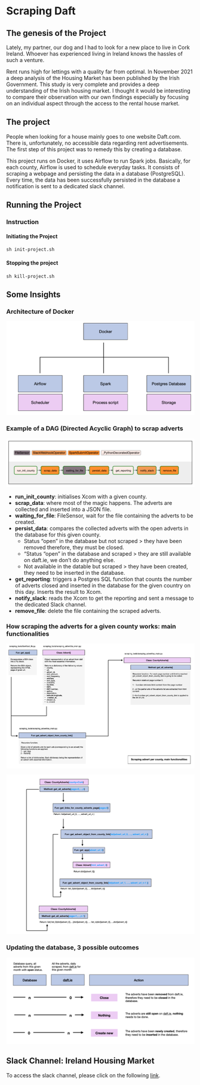 # Scraping Daft

## The genesis of the Project

Lately, my partner, our dog and I had to look for a new place to live in Cork Ireland. Whoever has experienced living in Ireland knows the hassles of such a venture.

Rent runs high for lettings with a quality far from optimal. In November 2021 a deep analysis of the Housing Market has been published by the Irish Government. This study is very complete and provides a deep understanding of the Irish housing market.
I thought it would be interesting to compare their observation with our own findings especially by focusing on an individual aspect through the access to the rental house market.

## The project

People when looking for a house mainly goes to one website Daft.com. There is, unfortunately, no accessible data regarding rent advertisements. The first step of this project was to remedy this by creating a database.

This project runs on Docker, it uses Airflow to run Spark jobs. Basically, for each county, Airflow is used to schedule everyday tasks. It consists of scraping a webpage and persisting the data in a database (PostgreSQL). Every time, the data has been successfully persisted in the database a notification is sent to a dedicated slack channel.

## Running the Project

### Instruction

#### Initiating the Project

```linux
sh init-project.sh
```

#### Stopping the project

```linux
sh kill-project.sh
```

## Some Insights

### Architecture of Docker

![example of dag](https://github.com/clemoni/scraping_daft_3.0.0/blob/main/img/docker_architecture.png)

### Example of a DAG (Directed Acyclic Graph) to scrap adverts

![example of dag](https://github.com/clemoni/scraping_daft_3.0.0/blob/dev/img/dag_example.png)

- **run_init_county**: initialises Xcom with a given county.
- **scrap_data**: where most of the magic happens. The adverts are collected and inserted into a JSON file.
- **waiting_for_file**: FileSensor, wait for the file containing the adverts to be created.
- **persist_data**: compares the collected adverts with the open adverts in the database for this given county.
  - Status “open” in the database but not scraped > they have been removed therefore, they must be closed.
  - “Status “open” in the database and scraped > they are still available on daft.ie, we don’t do anything else.
  - Not available in the datable but scraped > they have been created, they need to be inserted in the database.
- **get_reporting**: triggers a Postgres SQL function that counts the number of adverts closed and inserted in the database for the given country on this day. Inserts the result to Xcom.
- **notify_slack**: reads the Xcom to get the reporting and sent a message to the dedicated Slack channel.
- **remove_file**: delete the file containing the scraped adverts.

### How scraping the adverts for a given county works: main functionalities

![schema of scraping script](https://github.com/clemoni/scraping_daft_3.0.0/blob/dev/img/scraping_daft_schema.png)

![schema of scraping script](https://github.com/clemoni/scraping_daft_3.0.0/blob/main/img/scraping_daft_schema_2.png)

### Updating the database, 3 possible outcomes

![3 outcomes](https://github.com/clemoni/scraping_daft_3.0.0/blob/main/img/updating_db_outcomes.png)

## Slack Channel: Ireland Housing Market

To access the slack channel, please click on the following [link](https://join.slack.com/t/irelandhousingmarket/shared_invite/zt-15sa2u18x-r6Cf0wxR2SVC2iF~aiH~XA).
